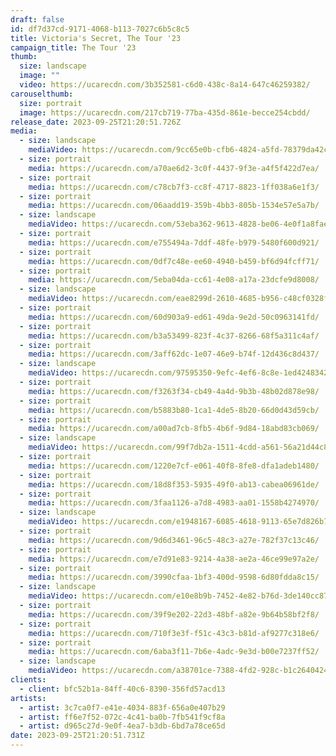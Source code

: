```yaml
---
draft: false
id: df7d37cd-9171-4068-b113-7027c6b5c8c5
title: Victoria's Secret, The Tour '23
campaign_title: T﻿he Tour '23
thumb:
  size: landscape
  image: ""
  video: https://ucarecdn.com/3b352581-c6d0-438c-8a14-647c46259382/
carouselthumb:
  size: portrait
  image: https://ucarecdn.com/217cb719-77ba-435d-861e-becce254cbdd/
release_date: 2023-09-25T21:20:51.726Z
media:
  - size: landscape
    mediaVideo: https://ucarecdn.com/9cc65e0b-cfb6-4824-a5fd-78379da42c5c/
  - size: portrait
    media: https://ucarecdn.com/a70ae6d2-3c0f-4437-9f3e-a4f5f422d7ea/
  - size: portrait
    media: https://ucarecdn.com/c78cb7f3-cc8f-4717-8823-1ff038a6e1f3/
  - size: portrait
    media: https://ucarecdn.com/06aadd19-359b-4bb3-805b-1534e57e5a7b/
  - size: landscape
    mediaVideo: https://ucarecdn.com/53eba362-9613-4828-be06-4e0f1a8fae71/
  - size: portrait
    media: https://ucarecdn.com/e755494a-7ddf-48fe-b979-5480f600d921/
  - size: portrait
    media: https://ucarecdn.com/0df7c48e-ee60-4940-b459-bf6d94fcff71/
  - size: portrait
    media: https://ucarecdn.com/5eba04da-cc61-4e08-a17a-23dcfe9d8008/
  - size: landscape
    mediaVideo: https://ucarecdn.com/eae8299d-2610-4685-b956-c48cf0328f1d/
  - size: portrait
    media: https://ucarecdn.com/60d903a9-ed61-49da-9e2d-50c0963141fd/
  - size: portrait
    media: https://ucarecdn.com/b3a53499-823f-4c37-8266-68f5a311c4af/
  - size: portrait
    media: https://ucarecdn.com/3aff62dc-1e07-46e9-b74f-12d436c8d437/
  - size: landscape
    mediaVideo: https://ucarecdn.com/97595350-9efc-4ef6-8c8e-1ed4248342f3/
  - size: portrait
    media: https://ucarecdn.com/f3263f34-cb49-4a4d-9b3b-48b02d878e98/
  - size: portrait
    media: https://ucarecdn.com/b5883b80-1ca1-4de5-8b20-66d0d43d59cb/
  - size: portrait
    media: https://ucarecdn.com/a00ad7cb-8fb5-4b6f-9d84-18abd83cb069/
  - size: landscape
    mediaVideo: https://ucarecdn.com/99f7db2a-1511-4cdd-a561-56a21d44c8ec/
  - size: portrait
    media: https://ucarecdn.com/1220e7cf-e061-40f8-8fe8-dfa1adeb1480/
  - size: portrait
    media: https://ucarecdn.com/18d8f353-5935-49f0-ab13-cabea06961de/
  - size: portrait
    media: https://ucarecdn.com/3faa1126-a7d8-4983-aa01-1558b4274970/
  - size: landscape
    mediaVideo: https://ucarecdn.com/e1948167-6085-4618-9113-65e7d826b7f6/
  - size: portrait
    media: https://ucarecdn.com/9d6d3461-96c5-48c3-a27e-782f37c13c46/
  - size: portrait
    media: https://ucarecdn.com/e7d91e83-9214-4a38-ae2a-46ce99e97a2e/
  - size: portrait
    media: https://ucarecdn.com/3990cfaa-1bf3-400d-9598-6d80fdda8c15/
  - size: landscape
    mediaVideo: https://ucarecdn.com/e10e8b9b-7452-4e82-b76d-3de140cc870d/
  - size: portrait
    media: https://ucarecdn.com/39f9e202-22d3-48bf-a82e-9b64b58bf2f8/
  - size: portrait
    media: https://ucarecdn.com/710f3e3f-f51c-43c3-b81d-af9277c318e6/
  - size: portrait
    media: https://ucarecdn.com/6aba3f11-7b6e-4adc-9e3d-b00e7237ff52/
  - size: landscape
    mediaVideo: https://ucarecdn.com/a38701ce-7388-4fd2-928c-b1c264042478/
clients:
  - client: bfc52b1a-84ff-40c6-8390-356fd57acd13
artists:
  - artist: 3c7ca0f7-e41e-4034-883f-656a0e407b29
  - artist: ff6e7f52-072c-4c41-ba0b-7fb541f9cf8a
  - artist: d965c27d-9e0f-4ea7-b3db-6bd7a78ce65d
date: 2023-09-25T21:20:51.731Z
---
```

